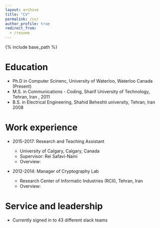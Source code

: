 ```yaml
---
layout: archive
title: "CV"
permalink: /cv/
author_profile: true
redirect_from:
  - /resume
---
```


{% include base_path %}

Education
======
* Ph.D in Computer Scinenc, University of Waterloo, Waterloo Canada (Present)
* M.S. in Communications - Coding, Sharif University of Technology, Tehran, Iran , 2011
* B.S. in Electrical Engineering, Shahid Beheshti university, Tehran, Iran 2008

Work experience
======
* 2015-2017: Research and Teaching Assistant
  * University of Calgary, Calgary, Canada
  * Supervisor: Rei Safavi-Naini
  * Overview: 

* 2012-2014: Manager of Cryptography Lab
  * Research Center of Informatic Industries (RCII), Tehran, Iran
  * Overview: 

Service and leadership
======
* Currently signed in to 43 different slack teams
